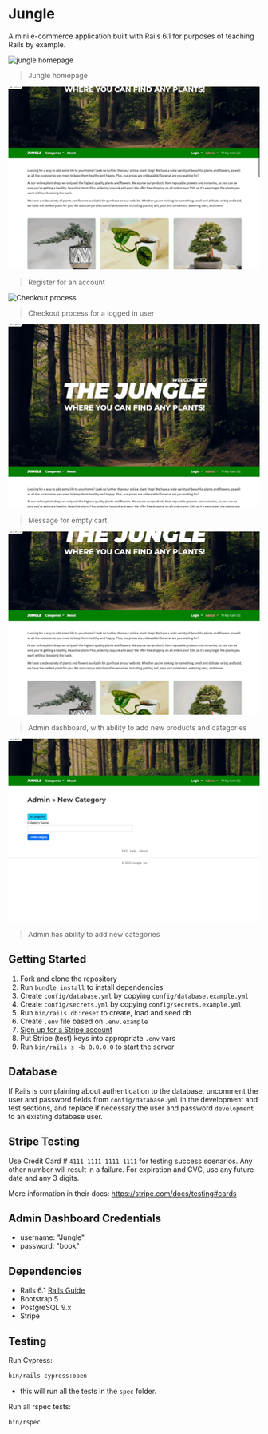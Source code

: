 # Jungle

A mini e-commerce application built with Rails 6.1 for purposes of teaching Rails by example.

![jungle homepage](/public/images/jungle-rails.gif)
> Jungle homepage


![Register for an account](public/images/sign-up.gif)
> Register for an account


![Checkout process](public/images/checkout.gif)
> Checkout process for a logged in user


![Message for empty cart](public/images/empty-cart.gif)
> Message for empty cart

![Admin dashboard](public/images/admin.gif)
> Admin dashboard, with ability to add new products and categories

![Admin add category](public/images/add-category.gif)
> Admin has ability to add new categories

## Getting Started

1. Fork and clone the repository
2. Run `bundle install` to install dependencies
3. Create `config/database.yml` by copying `config/database.example.yml`
4. Create `config/secrets.yml` by copying `config/secrets.example.yml`
5. Run `bin/rails db:reset` to create, load and seed db
9. Create `.env` file based on `.env.example`
10. [Sign up for a Stripe account](https://dashboard.stripe.com/register)
11. Put Stripe (test) keys into appropriate `.env` vars
12. Run `bin/rails s -b 0.0.0.0` to start the server

## Database

If Rails is complaining about authentication to the database, uncomment the user and password fields from `config/database.yml` in the development and test sections, and replace if necessary the user and password `development` to an existing database user.

## Stripe Testing

Use Credit Card # `4111 1111 1111 1111` for testing success scenarios. Any other number will result in a failure. For expiration and CVC, use any future date and any 3 digits.

More information in their docs: <https://stripe.com/docs/testing#cards>

## Admin Dashboard Credentials

- username: "Jungle"
- password: "book"

## Dependencies

- Rails 6.1 [Rails Guide](http://guides.rubyonrails.org/v6.1/)
- Bootstrap 5
- PostgreSQL 9.x
- Stripe

## Testing

Run Cypress:
```bash
bin/rails cypress:open
```
- this will run all the tests in the `spec` folder.

Run all rspec tests:
```bash
bin/rspec
```